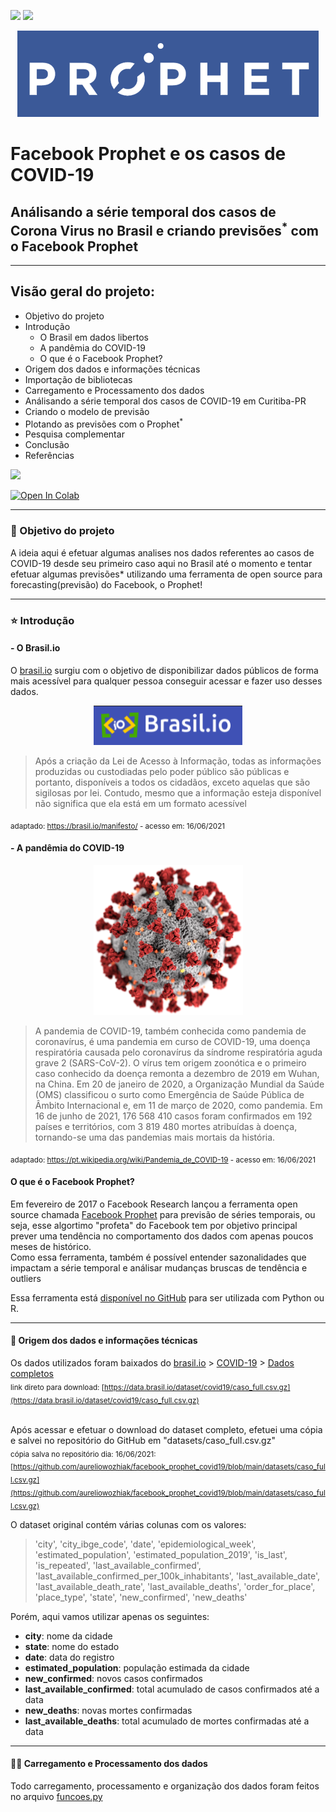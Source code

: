 <a href="https://www.linkedin.com/in/aureliowozhiak/">![](https://img.shields.io/badge/LinkedIn-0077B5?style=for-the-badge&logo=linkedin&logoColor=white)</a>
<a href="https://github.com/aureliowozhiak">![](https://img.shields.io/badge/GitHub-100000?style=for-the-badge&logo=github&logoColor=white)</a>

<p align="center"><img src="images/prophet_logo.png" /></p>

# Facebook Prophet e os casos de COVID-19

## Análisando a série temporal dos casos de Corona Virus no Brasil e criando previsões<sup>*</sup> com o Facebook Prophet

---
## Visão geral do projeto:

 - Objetivo do projeto
 - Introdução
     - O Brasil em dados libertos
     - A pandêmia do COVID-19
     - O que é o Facebook Prophet?
 - Origem dos dados e informações técnicas
 - Importação de bibliotecas
 - Carregamento e Processamento dos dados
 - Análisando a série temporal dos casos de COVID-19 em Curitiba-PR
 - Criando o modelo de previsão
 - Plotando as previsões com o Prophet<sup>*</sup>
 - Pesquisa complementar
 - Conclusão
 - Referências

 
  <a href="https://nbviewer.jupyter.org/github/aureliowozhiak/facebook_prophet_covid19/blob/main/notebooks/Facebook_Prophet_e_os_casos_de_COVID_19.ipynb">![](https://img.shields.io/badge/open_in_nbviewer-02569B?style=for-the-badge&logo=open&logoColor=white)<a/><br/> 
 
 <a href="https://colab.research.google.com/github/aureliowozhiak/facebook_prophet_covid19/blob/main/notebooks/Facebook_Prophet_e_os_casos_de_COVID_19.ipynb"><img src="https://colab.research.google.com/assets/colab-badge.svg" alt="Open In Colab"></a>

---
### 🎯 Objetivo do projeto

A ideia aqui é efetuar algumas analises nos dados referentes ao casos de COVID-19 desde seu primeiro caso aqui no Brasil até o momento e tentar efetuar algumas previsões* utilizando uma ferramenta de open source para forecasting(previsão) do Facebook, o Prophet!

---
### ⭐ Introdução

#### - O Brasil.io

O [brasil.io](https://brasil.io/home/) surgiu com o objetivo de disponibilizar dados públicos de forma mais acessível para qualquer pessoa conseguir acessar e fazer uso desses dados.

<p align="center"><img src="https://raw.githubusercontent.com/aureliowozhiak/facebook_prophet_covid19/main/images/brasil.io.png" /></p>

>Após a criação da Lei de Acesso à Informação, todas as informações produzidas ou custodiadas pelo poder público são públicas e portanto, disponíveis a todos os cidadãos, exceto aquelas que são sigilosas por lei. Contudo, mesmo que a informação esteja disponível não significa que ela está em um formato acessível 

<sub>adaptado: https://brasil.io/manifesto/ - acesso em: 16/06/2021 </sub>

#### - A pandêmia do COVID-19

<p align="center"><img src="https://raw.githubusercontent.com/aureliowozhiak/facebook_prophet_covid19/main/images/SARS-CoV-2_without_background.png" /></p>

>A pandemia de COVID-19, também conhecida como pandemia de coronavírus, é uma pandemia em curso de COVID-19, uma doença respiratória causada pelo coronavírus da síndrome respiratória aguda grave 2 (SARS-CoV-2). O vírus tem origem zoonótica e o primeiro caso conhecido da doença remonta a dezembro de 2019 em Wuhan, na China. Em 20 de janeiro de 2020, a Organização Mundial da Saúde (OMS) classificou o surto como Emergência de Saúde Pública de Âmbito Internacional e, em 11 de março de 2020, como pandemia. Em 16 de junho de 2021, 176 568 410 casos foram confirmados em 192 países e territórios, com 3 819 480 mortes atribuídas à doença, tornando-se uma das pandemias mais mortais da história.

<sub>adaptado: https://pt.wikipedia.org/wiki/Pandemia_de_COVID-19 - acesso em: 16/06/2021 </sub>

#### O que é o Facebook Prophet?

Em fevereiro de 2017 o Facebook Research lançou a ferramenta open source chamada [Facebook Prophet](https://facebook.github.io/prophet/) para previsão de séries temporais, ou seja, esse algortimo "profeta" do Facebook tem por objetivo principal prever uma tendência no comportamento dos dados com apenas poucos meses de histórico.<br/>
Como essa ferramenta, também é possível entender sazonalidades que impactam a série temporal e análisar mudanças bruscas de tendência e outliers

Essa ferramenta está [disponível no GitHub](https://github.com/facebook/prophet) para ser utilizada com Python ou R.

---
#### 📝 Origem dos dados e informações técnicas

Os dados utilizados foram baixados do [brasil.io](https://brasil.io/home) > [COVID-19](https://brasil.io/covid19/) > [Dados completos](https://brasil.io/dataset/covid19/caso_full/)<br />
<sub>link direto para download: [https://data.brasil.io/dataset/covid19/caso_full.csv.gz](https://data.brasil.io/dataset/covid19/caso_full.csv.gz)</sub><br/><br/>



Após acessar e efetuar o download do dataset completo, efetuei uma cópia e salvei no repositório do GitHub em "datasets/caso_full.csv.gz"<br/>
<sub>cópia salva no repositório dia: 16/06/2021: [https://github.com/aureliowozhiak/facebook_prophet_covid19/blob/main/datasets/caso_full.csv.gz](https://github.com/aureliowozhiak/facebook_prophet_covid19/blob/main/datasets/caso_full.csv.gz) </sub>


O dataset original contém várias colunas com os valores: 

> 'city', 'city_ibge_code', 'date', 'epidemiological_week', 'estimated_population', 'estimated_population_2019', 'is_last', 'is_repeated', 'last_available_confirmed', 'last_available_confirmed_per_100k_inhabitants', 'last_available_date', 'last_available_death_rate', 'last_available_deaths', 'order_for_place', 'place_type', 'state', 'new_confirmed', 'new_deaths'

Porém, aqui vamos utilizar apenas os seguintes:

- **city**: nome da cidade
- **state**: nome do estado
- **date**: data do registro
- **estimated_population**: população estimada da cidade
- **new_confirmed**: novos casos confirmados
- **last_available_confirmed**: total acumulado de casos confirmados até a data
- **new_deaths**: novas mortes confirmadas
- **last_available_deaths**: total acumulado de mortes confirmadas até a data

---

#### 👨‍💻 Carregamento e Processamento dos dados

Todo carregamento, processamento e organização dos dados foram feitos no arquivo [funcoes.py](https://github.com/aureliowozhiak/facebook_prophet_covid19/blob/main/notebooks/funcoes.py) 
